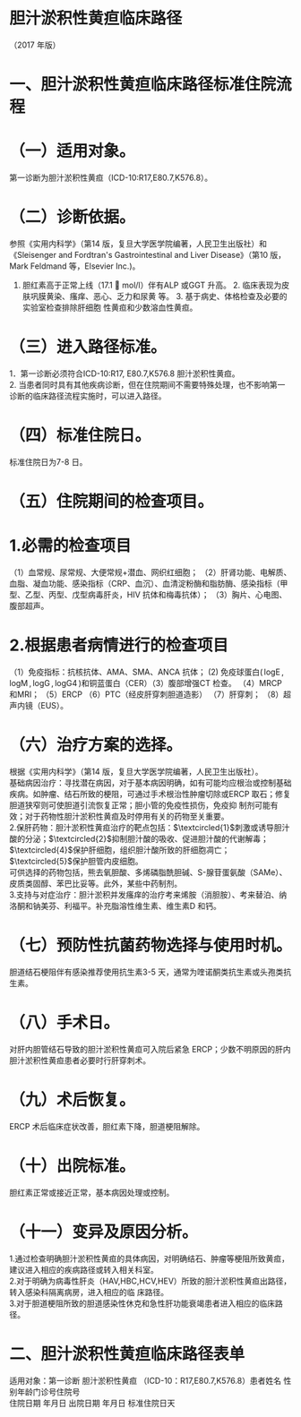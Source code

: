 # 胆汁淤积性黄疸临床路径  
（2017 年版）  
# 一、胆汁淤积性黄疸临床路径标准住院流程  
# （一）适用对象。  
第一诊断为胆汁淤积性黄疸（ICD-10:R17,E80.7,K576.8）。  
# （二）诊断依据。  
参照《实用内科学》（第14 版，复旦大学医学院编著，人民卫生出版社）和《Sleisenger and Fordtran's Gastrointestinal and Liver Disease》（第10 版，Mark Feldmand 等，Elsevier Inc.)。  
1.   胆红素高于正常上线（17.1  mol/l）伴有ALP 或GGT 升高。 2.   临床表现为皮肤巩膜黄染、瘙痒、恶心、乏力和尿黄 等。 3.   基于病史、体格检查及必要的实验室检查排除肝细胞 性黄疸和少数溶血性黄疸。  
# （三）进入路径标准。  
1．第一诊断必须符合ICD-10:R17, E80.7,K576.8 胆汁淤积性黄疸。  
2. 当患者同时具有其他疾病诊断，但在住院期间不需要特殊处理，也不影响第一诊断的临床路径流程实施时，可以进入路径。  
# （四）标准住院日。  
标准住院日为7-8 日。  
# （五）住院期间的检查项目。  
# 1.必需的检查项目  
（1）血常规、尿常规、大便常规$+$潜血、网织红细胞； （2）肝肾功能、电解质、血脂、凝血功能、感染指标（CRP、血沉）、血清淀粉酶和脂肪酶、感染指标（甲型、乙型、丙型、戊型病毒肝炎，HIV 抗体和梅毒抗体）； （3）胸片、心电图、腹部超声。  
# 2.根据患者病情进行的检查项目  
（1）免疫指标：抗核抗体、AMA、SMA、ANCA 抗体； (2) 免疫球蛋白$(\,\mathrm{{logE}}\,,\,\mathrm{{logM}}\,,\,\mathrm{{logG}}\,,\,\mathrm{{logG4}}\,)$和铜蓝蛋白（CER）（3）腹部增强CT 检查。 （4）MRCP 和MRI； （5）ERCP （6）PTC（经皮肝穿刺胆道造影） （7）肝穿刺； （8）超声内镜（EUS）。  
# （六）治疗方案的选择。  
根据《实用内科学》（第14 版，复旦大学医学院编著，人民卫生出版社）。  
基础病因治疗：寻找潜在病因，对于基本病因明确，如有可能均应根治或控制基础疾病。如肿瘤、结石所致的梗阻，可通过手术根治性肿瘤切除或ERCP 取石；修复胆道狭窄则可使胆道引流恢复正常；胆小管的免疫性损伤，免疫抑 制剂可能有效；对于药物性胆汁淤积性黄疸及时停用有关的药物至关重要。  
2.保肝药物：胆汁淤积性黄疸治疗的靶点包括：$\textcircled{1}$刺激或诱导胆汁酸的分泌；$\textcircled{2}$抑制胆汁酸的吸收、促进胆汁酸的代谢解毒；$\textcircled{4}$保护肝细胞，组织胆汁酸所致的肝细胞凋亡；$\textcircled{5}$保护胆管内皮细胞。  
可供选择的药物包括，熊去氧胆酸、多烯磷脂酰胆碱、S-腺苷蛋氨酸（SAMe）、皮质类固醇、苯巴比妥等。此外，某些中药制剂。  
3.支持与对症治疗：胆汁淤积并发瘙痒的治疗考来烯胺（消胆胺）、考来替泊、纳洛酮和钠美芬、利福平。补充脂溶性维生素、维生素D 和钙。  
# （七）预防性抗菌药物选择与使用时机。  
胆道结石梗阻伴有感染推荐使用抗生素3-5 天，通常为喹诺酮类抗生素或头孢类抗生素。  
# （八）手术日。  
对肝内胆管结石导致的胆汁淤积性黄疸可入院后紧急 ERCP；少数不明原因的肝内胆汁淤积性黄疸患者必要时行肝穿刺术。  
# （九）术后恢复。  
ERCP 术后临床症状改善，胆红素下降，胆道梗阻解除。  
# （十）出院标准。  
胆红素正常或接近正常，基本病因处理或控制。  
# （十一）变异及原因分析。  
1.通过检查明确胆汁淤积性黄疸的具体病因，对明确结石、肿瘤等梗阻所致黄疸，建议进入相应的疾病路径或转入相关科室。  
2.对于明确为病毒性肝炎（HAV,HBC,HCV,HEV）所致的胆汁淤积性黄疸出路径，转入感染科隔离病房，进入相应的临 床路径。  
3.对于胆道梗阻所致的胆道感染性休克和急性肝功能衰竭患者进入相应的临床路径。  
# 二、胆汁淤积性黄疸临床路径表单  
适用对象：第一诊断 胆汁淤积性黄疸 （ICD-10：R17,E80.7,K576.8）患者姓名  性别年龄门诊号住院号  
住院日期  年月日   出院日期  年月日  标准住院日天  

